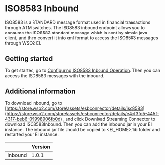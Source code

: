 # ISO8583 Inbound
ISO8583 is a STANDARD message format used in financial transactions through ATM switches. The ISO8583 inbound endpoint allows you to consume the ISO8583 standard message which is sent by simple java client, and then convert it into xml format to access the ISO8583 messages through WSO2 EI.

## Getting started
To get started, go to [Configuring ISO8583 Inbound Operation](config.md). Then you can access the ISO8583 messages with the inbound.

## Additional information
To download  inbound, go to [https://store.wso2.com/store/assets/esbconnector/details/iso8583](https://store.wso2.com/store/assets/esbconnector/details/e4cf3fd5-445f-4317-beb6-09998906fb0d) , and click Download Streaming Connector to download ISO8583Inbound. Then you can add the inbound jar in your EI instance. The inbound jar file should be copied to <EI_HOME>/lib folder and restarted your EI instance.

| | Version |
| ------------- |-------------|
| Inbound    | 1.0.1 |